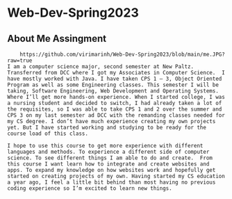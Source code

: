 # Web-Dev-Spring2023 
## About Me Assingment 
        https://github.com/virimarinh/Web-Dev-Spring2023/blob/main/me.JPG?raw=true 
    I am a computer science major, second semester at New Paltz. Transferred from DCC where I got my Associates in Computer Science.  I have mostly worked with Java. I have taken CPS 1 – 3, Object Oriented Program as well as some Engineering classes. This semester I will be taking, Software Engineering, Web Development and Operating Systems. Where I’ll get more hands-on experience. When I started college, I was a nursing student and decided to switch, I had already taken a lot of the requisites, so I was able to take CPS 1 and 2 over the summer and CPS 3 on my last semester ad DCC with the remanding classes needed for my CS degree. I don’t have much experience creating my own projects yet. But I have started working and studying to be ready for the course load of this class. 

	I hope to use this course to get more experience with different languages and methods. To experience a different side of computer science. To see different things I am able to do and create.  From this course I want learn how to integrate and create websites and apps. To expand my knowledge on how websites work and hopefully get started on creating projects of my own. Having started my CS education a year ago, I feel a little bit behind than most having no previous coding experience so I’m excited to learn new things. 
	
